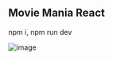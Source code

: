 ## Movie Mania React
npm i,
npm run dev

![image](https://github.com/sobanjawaid26/movie-mania-react/assets/36644823/9ed086f6-939f-4b33-b201-d611d49f61bd)

